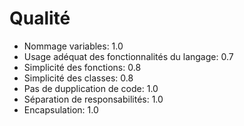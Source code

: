 # Qualité

* Nommage variables: 1.0
* Usage adéquat des fonctionnalités du langage: 0.7
* Simplicité des fonctions: 0.8
* Simplicité des classes: 0.8
* Pas de dupplication de code: 1.0
* Séparation de responsabilités: 1.0
* Encapsulation: 1.0

